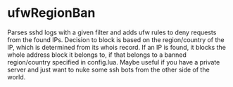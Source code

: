 # ufwRegionBan
Parses sshd logs with a given filter and adds ufw rules to deny requests from the found IPs.
Decision to block is based on the region/country of the IP, which is determined from its whois record.
If an IP is found, it blocks the whole address block it belongs to, if that belongs to a banned region/country specified in config.lua.
Maybe useful if you have a private server and just want to nuke some ssh bots from the other side of the world.
